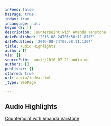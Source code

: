 ```yaml
---
inFeed: false
hasPage: true
inNav: true
inLanguage: null
keywords: []
description: Counterpoint with Amanda Vanstone
datePublished: '2016-08-24T05:58:11.878Z'
dateModified: '2016-08-24T05:58:11.130Z'
title: Audio Highlights
author: []
via: {}
sourcePath: _posts/2016-07-22-audio.md
authors: []
publisher: {}
starred: true
url: audio/index.html
_type: WebPage

---
```

## Audio Highlights

[Counterpoint with Amanda Vanstone][0]

[0]: https://drive.google.com/file/d/0BxOSd6jlyjxzNnVMRkhIeFRsTDA/view?usp=sharing
